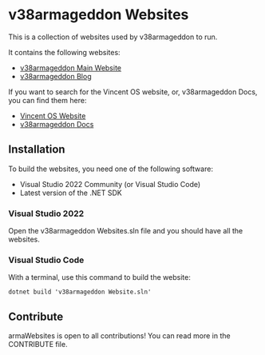 # v38armageddon Websites
This is a collection of websites used by v38armageddon to run.

It contains the following websites:
- [v38armageddon Main Website](https://www.v38armageddon.net)
- [v38armageddon Blog](https://blog.v38armageddon.net)

If you want to search for the Vincent OS website, or, v38armageddon Docs, you can find them here:
- [Vincent OS Website](https://github.com/Vincent-OS/website)
- [v38armageddon Docs](https://github.com/v38armageddon/docs)
## Installation
To build the websites, you need one of the following software:
- Visual Studio 2022 Community (or Visual Studio Code)
- Latest version of the .NET SDK

### Visual Studio 2022
Open the v38armageddon Websites.sln file and you should have all the websites.

### Visual Studio Code
With a terminal, use this command to build the website:
```
dotnet build 'v38armageddon Website.sln'
```

## Contribute
armaWebsites is open to all contributions! You can read more in the CONTRIBUTE file.
